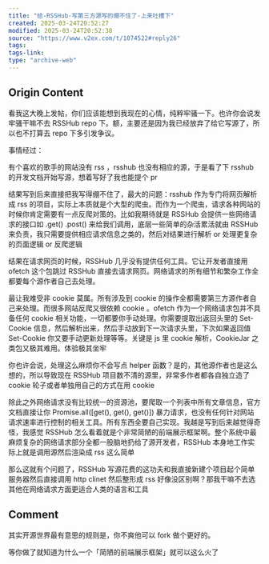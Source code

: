 ```yaml
---
title: "给-RSSHub-写第三方源写的绷不住了-上来吐槽下"
created: 2025-03-24T20:52:27
modified: 2025-03-24T20:52:38
source: "https://www.v2ex.com/t/1074522#reply26"
tags:
tags-link:
type: "archive-web"
---
```


## Origin Content

看我这大晚上发帖，你们应该能想到我现在的心情，纯粹牢骚一下。也许你会说发牢骚干嘛不去 RSSHub repo 下。额，主要还是因为我已经放弃了给它写源了，所以也不打算去 repo 下多引发争议。

事情经过：

有个喜欢的歌手的网站没有 rss ，rsshub 也没有相应的源，于是看了下 rsshub 的开发文档开始写源，想着写好了我也能提个 pr

结果写到后来直接把我写得绷不住了，最大的问题：rsshub 作为专门将网页解析成 rss 的项目，实际上本质就是个大型的爬虫。而作为一个爬虫，请求各种网站的时候你肯定需要有一点反爬对策的。比如我期待就是 RSSHub 会提供一些网络请求的接口如 .get() .post() 来给我们调用，底层一些简单的杂活累活就由 RSSHub 来负责，我只需要提供相应请求信息之类的，然后对结果进行解析 or 处理更复杂的页面逻辑 or 反爬逻辑

结果在请求网页的时候，RSSHub 几乎没有提供任何工具。它让开发者直接用 ofetch 这个包跳过 RSSHub 直接去请求网页。网络请求的所有细节和繁杂工作全都要每个源作者自己去处理。

最让我难受非 cookie 莫属。所有涉及到 cookie 的操作全都需要第三方源作者自己来处理。而很多网站反爬又很依赖 cookie 。ofetch 作为一个网络请求包并不具备任何 cookie 相关功能，一切都要你手动处理。你需要提取出返回头里的 Set-Cookie 信息，然后解析出来，然后手动放到下一次请求头里，下次如果返回值 Set-Cookie 你又要手动更新处理等等。关键是 js 里 cookie 解析，CookieJar 之类包又极其难用。体验极其坐牢

你也许会说，处理这么麻烦你不会写点 helper 函数？是的，其他源作者也是这么想的，所以导致现在 RSSHub 项目数不清的源里，非常多作者都各自独立造了 cookie 轮子或者单独用自己的方式在用 cookie

除此之外网络请求没有比较统一的资源池，要爬取一个列表中所有文章信息，官方文档直接让你 Promise.all([get(), get(), get()]) 暴力请求，也没有任何针对网站请求速率进行控制的相关工具。所有东西全要自己实现。我越是写到后来越觉得奇怪，我感觉 RSSHub 怎么看着就是个非常简陋的前端展示框架啊。整个系统中最麻烦复杂的网络请求部分全都一股脑地扔给了源开发者，RSSHub 本身地工作实际上就是调用源然后渲染成 rss 这么简单

那么这就有个问题了，RSSHub 写源花费的这功夫和我直接新建个项目起个简单服务器然后直接调用 http clinet 然后整形成 rss 好像没区别啊？那我干嘛不去选其他在网络请求方面更适合人类的语言和工具

## Comment

其实开源世界最有意思的规则是，你不爽他可以 fork 做个更好的。

等你做了就知道为什么一个「简陋的前端展示框架」就可以这么火了
